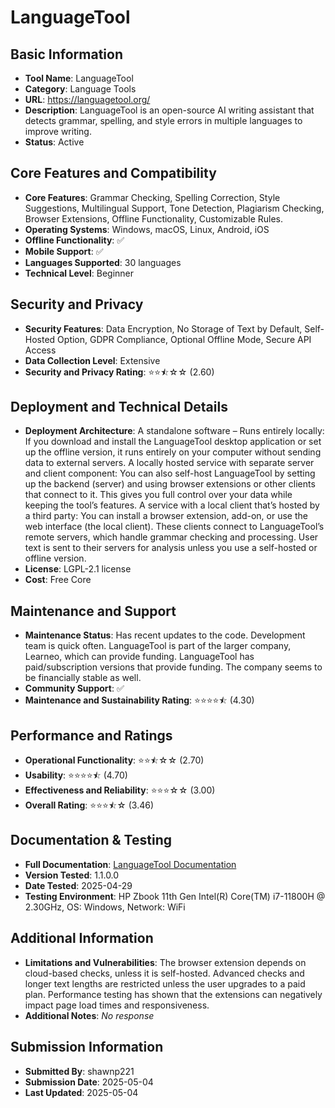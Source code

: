 # LanguageTool

## Basic Information
- **Tool Name**: LanguageTool
- **Category**: Language Tools
- **URL**: https://languagetool.org/
- **Description**: LanguageTool is an open-source AI writing assistant that detects grammar, spelling, and style errors in multiple languages to improve writing.
- **Status**: Active

## Core Features and Compatibility
- **Core Features**: Grammar Checking, Spelling Correction, Style Suggestions, Multilingual Support, Tone Detection, Plagiarism Checking, Browser Extensions, Offline Functionality, Customizable Rules.
- **Operating Systems**: Windows, macOS, Linux, Android, iOS
- **Offline Functionality**: ✅
- **Mobile Support**: ✅
- **Languages Supported**: 30 languages
- **Technical Level**: Beginner

## Security and Privacy
- **Security Features**: Data Encryption, No Storage of Text by Default, Self-Hosted Option, GDPR Compliance, Optional Offline Mode, Secure API Access
- **Data Collection Level**: Extensive
- **Security and Privacy Rating**: ⭐⭐⯪☆☆ (2.60)

## Deployment and Technical Details
- **Deployment Architecture**: A standalone software – Runs entirely locally: If you download and install the LanguageTool desktop application or set up the offline version, it runs entirely on your computer without sending data to external servers. A locally hosted service with separate server and client component: You can also self-host LanguageTool by setting up the backend (server) and using browser extensions or other clients that connect to it. This gives you full control over your data while keeping the tool’s features. A service with a local client that’s hosted by a third party: You can install a browser extension, add-on, or use the web interface (the local client). These clients connect to LanguageTool’s remote servers, which handle grammar checking and processing. User text is sent to their servers for analysis unless you use a self-hosted or offline version.
- **License**: LGPL-2.1 license
- **Cost**: Free Core

## Maintenance and Support
- **Maintenance Status**: Has recent updates to the code. Development team is quick often. LanguageTool is part of the larger company, Learneo, which can provide funding. LanguageTool has paid/subscription versions that provide funding. The company seems to be financially stable as well.
- **Community Support**: ✅
- **Maintenance and Sustainability Rating**: ⭐⭐⭐⭐⯪ (4.30)

## Performance and Ratings
- **Operational Functionality**: ⭐⭐⯪☆☆ (2.70)
- **Usability**: ⭐⭐⭐⭐⯪ (4.70)
- **Effectiveness and Reliability**: ⭐⭐⭐☆☆ (3.00)
- **Overall Rating**: ⭐⭐⭐⯪☆ (3.46)

## Documentation & Testing
- **Full Documentation**: [LanguageTool Documentation](https://github.com/user-attachments/files/20028276/LanguageTool.Analysis.pdf)
- **Version Tested**: 1.1.0.0
- **Date Tested**: 2025-04-29
- **Testing Environment**: HP Zbook 11th Gen Intel(R) Core(TM) i7-11800H @ 2.30GHz, OS: Windows, Network: WiFi

## Additional Information
- **Limitations and Vulnerabilities**: The browser extension depends on cloud-based checks, unless it is self-hosted. Advanced checks and longer text lengths are restricted unless the user upgrades to a paid plan. Performance testing has shown that the extensions can negatively impact page load times and responsiveness.
- **Additional Notes**: _No response_

## Submission Information
- **Submitted By**: shawnp221
- **Submission Date**: 2025-05-04
- **Last Updated**: 2025-05-04
